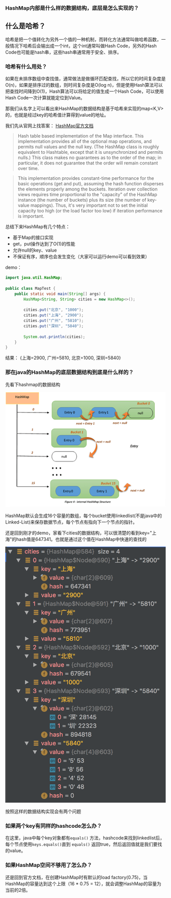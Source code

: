 ### HashMap内部是什么样的数据结构，底层是怎么实现的？



## 什么是哈希？

哈希是把一个值转化为另外一个值的一种机制，而转化方法通常叫做哈希函数，一般情况下哈希后会输出成一个int，这个int通常叫做Hash Code，另外的Hash Code也可能是hash串，这些hash串通常用于安全、排序。



### 哈希有什么用处？

如果在未排序数组中查找值，通常做法是做循环匹配查找，所以它的时间复杂度是O(n)，如果是排序过的数组，则时间复杂度是O(log n)，但是使用Hash算法可以把查找时间降到O(1)，Hash算法可以将给定的值生成一个Hash Code，可以使用Hash Code一次计算就能定位到Value。



那我们从名字上可以看出来HashMap的数据结构是基于哈希来实现的map<K,V>的，也就是经过key的哈希值计算得到value的地址。

我们先从官网上找答案：
[HashMap官方文档](https://docs.oracle.com/javase/8/docs/api/java/util/HashMap.html)

> Hash table based implementation of the Map interface. This implementation provides all of the optional map operations, and permits null values and the null key. (The HashMap class is roughly equivalent to Hashtable, except that it is unsynchronized and permits nulls.) This class makes no guarantees as to the order of the map; in particular, it does not guarantee that the order will remain constant over time.

> This implementation provides constant-time performance for the basic operations (get and put), assuming the hash function disperses the elements properly among the buckets. Iteration over collection views requires time proportional to the "capacity" of the HashMap instance (the number of buckets) plus its size (the number of key-value mappings). Thus, it's very important not to set the initial capacity too high (or the load factor too low) if iteration performance is important.


总结下来HashMap有几个特点：
* 基于Map的接口实现
* get，put操作达到了O(1)的性能
* 允许null的key、value
* 不保证有序，顺序也会发生变化（大家可以运行demo可以看到效果）

demo：
```java
import java.util.HashMap;

public class MapTest {
    public static void main(String[] args) {
        HashMap<String, String> cities = new HashMap<>();

        cities.put("北京", "1000");
        cities.put("上海", "2900");
        cities.put("广州", "5810");
        cities.put("深圳", "5840");

        System.out.println(cities);
    }
}
```
结果：
{上海=2900, 广州=5810, 北京=1000, 深圳=5840}



###  那在java的HashMap的底层数据结构到底是什么样的？

先看下hashmap的数据结构

![hashmap的internal-structure](images/hashmap-internaldata.png)

HashMap默认会生成16个容量的数组，每个bucket使用linkedlist(不是java中的Linked-List)来保存数据节点，每个节点有指向下一个节点的指针。


还是回到刚才的demo，家看下cities的数据结构，可以很清楚的看到key="上海"的hash值是647341。也就是通过这个值在HashMap中快速的查找的

![图片](images/hashmap-debug-screen.png)



按照这样的数据结构实现会有两个问题

### 如果两个key有同样的hashcode怎么办？

在这里，java中每个key对象都有`equals()` 方法，hashcode来找到linkedlist后，每个节点使用`keys.equals()`直到 `equals()` 返回true，然后返回值就是我们要找的value。

### 如果HashMap空间不够用了怎么办？

还是回到官方文档，在创建HashMap时有默认的load factory(0.75)，当HashMap的容量达到这个上限（16 * 0.75 = 12），就会调整HashMap的容量为当前的2倍。